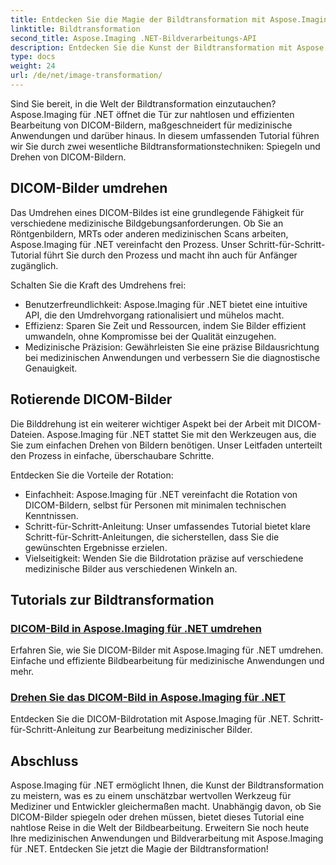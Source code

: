 ```yaml
---
title: Entdecken Sie die Magie der Bildtransformation mit Aspose.Imaging .NET
linktitle: Bildtransformation
second_title: Aspose.Imaging .NET-Bildverarbeitungs-API
description: Entdecken Sie die Kunst der Bildtransformation mit Aspose.Imaging für .NET. Lernen Sie, DICOM-Bilder für medizinische Anwendungen und mehr mühelos zu spiegeln und zu drehen.
type: docs
weight: 24
url: /de/net/image-transformation/
---
```


Sind Sie bereit, in die Welt der Bildtransformation einzutauchen? Aspose.Imaging für .NET öffnet die Tür zur nahtlosen und effizienten Bearbeitung von DICOM-Bildern, maßgeschneidert für medizinische Anwendungen und darüber hinaus. In diesem umfassenden Tutorial führen wir Sie durch zwei wesentliche Bildtransformationstechniken: Spiegeln und Drehen von DICOM-Bildern. 

## DICOM-Bilder umdrehen

Das Umdrehen eines DICOM-Bildes ist eine grundlegende Fähigkeit für verschiedene medizinische Bildgebungsanforderungen. Ob Sie an Röntgenbildern, MRTs oder anderen medizinischen Scans arbeiten, Aspose.Imaging für .NET vereinfacht den Prozess. Unser Schritt-für-Schritt-Tutorial führt Sie durch den Prozess und macht ihn auch für Anfänger zugänglich.

Schalten Sie die Kraft des Umdrehens frei:
- Benutzerfreundlichkeit: Aspose.Imaging für .NET bietet eine intuitive API, die den Umdrehvorgang rationalisiert und mühelos macht.
- Effizienz: Sparen Sie Zeit und Ressourcen, indem Sie Bilder effizient umwandeln, ohne Kompromisse bei der Qualität einzugehen.
- Medizinische Präzision: Gewährleisten Sie eine präzise Bildausrichtung bei medizinischen Anwendungen und verbessern Sie die diagnostische Genauigkeit.

## Rotierende DICOM-Bilder

Die Bilddrehung ist ein weiterer wichtiger Aspekt bei der Arbeit mit DICOM-Dateien. Aspose.Imaging für .NET stattet Sie mit den Werkzeugen aus, die Sie zum einfachen Drehen von Bildern benötigen. Unser Leitfaden unterteilt den Prozess in einfache, überschaubare Schritte.

Entdecken Sie die Vorteile der Rotation:
- Einfachheit: Aspose.Imaging für .NET vereinfacht die Rotation von DICOM-Bildern, selbst für Personen mit minimalen technischen Kenntnissen.
- Schritt-für-Schritt-Anleitung: Unser umfassendes Tutorial bietet klare Schritt-für-Schritt-Anleitungen, die sicherstellen, dass Sie die gewünschten Ergebnisse erzielen.
- Vielseitigkeit: Wenden Sie die Bildrotation präzise auf verschiedene medizinische Bilder aus verschiedenen Winkeln an.

## Tutorials zur Bildtransformation
### [DICOM-Bild in Aspose.Imaging für .NET umdrehen](./flip-dicom-image/)
Erfahren Sie, wie Sie DICOM-Bilder mit Aspose.Imaging für .NET umdrehen. Einfache und effiziente Bildbearbeitung für medizinische Anwendungen und mehr.
### [Drehen Sie das DICOM-Bild in Aspose.Imaging für .NET](./rotate-dicom-image/)
Entdecken Sie die DICOM-Bildrotation mit Aspose.Imaging für .NET. Schritt-für-Schritt-Anleitung zur Bearbeitung medizinischer Bilder.

## Abschluss

Aspose.Imaging für .NET ermöglicht Ihnen, die Kunst der Bildtransformation zu meistern, was es zu einem unschätzbar wertvollen Werkzeug für Mediziner und Entwickler gleichermaßen macht. Unabhängig davon, ob Sie DICOM-Bilder spiegeln oder drehen müssen, bietet dieses Tutorial eine nahtlose Reise in die Welt der Bildbearbeitung. Erweitern Sie noch heute Ihre medizinischen Anwendungen und Bildverarbeitung mit Aspose.Imaging für .NET. Entdecken Sie jetzt die Magie der Bildtransformation!